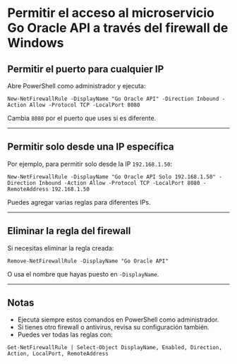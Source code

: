 # Permitir el acceso al microservicio Go Oracle API a través del firewall de Windows

## Permitir el puerto para cualquier IP

Abre PowerShell como administrador y ejecuta:

```
New-NetFirewallRule -DisplayName "Go Oracle API" -Direction Inbound -Action Allow -Protocol TCP -LocalPort 8080
```

Cambia `8080` por el puerto que uses si es diferente.

---

## Permitir solo desde una IP específica

Por ejemplo, para permitir solo desde la IP `192.168.1.50`:

```
New-NetFirewallRule -DisplayName "Go Oracle API Solo 192.168.1.50" -Direction Inbound -Action Allow -Protocol TCP -LocalPort 8080 -RemoteAddress 192.168.1.50
```

Puedes agregar varias reglas para diferentes IPs.

---

## Eliminar la regla del firewall

Si necesitas eliminar la regla creada:

```
Remove-NetFirewallRule -DisplayName "Go Oracle API"
```

O usa el nombre que hayas puesto en `-DisplayName`.

---

## Notas
- Ejecuta siempre estos comandos en PowerShell como administrador.
- Si tienes otro firewall o antivirus, revisa su configuración también.
- Puedes ver todas las reglas con:

```
Get-NetFirewallRule | Select-Object DisplayName, Enabled, Direction, Action, LocalPort, RemoteAddress
```
